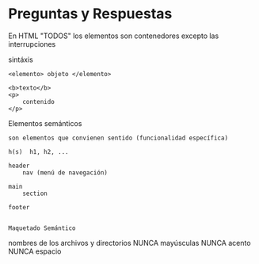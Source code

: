 # Preguntas y Respuestas


En HTML "TODOS" los elementos son contenedores
excepto las interrupciones






sintáxis

    <elemento> objeto </elemento>

    <b>texto</b>
    <p>
        contenido
    </p>



Elementos semánticos

    son elementos que convienen sentido (funcionalidad específica)

    h(s)  h1, h2, ...

    header
        nav (menú de navegación)

    main    
        section

    footer


    Maquetado Semántico






nombres de los archivos y directorios
NUNCA mayúsculas
NUNCA acento
NUNCA espacio

